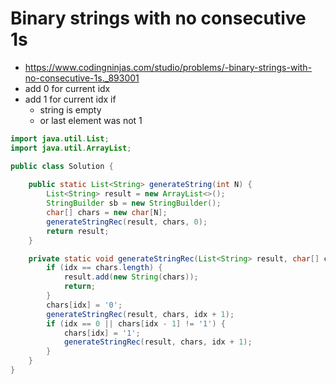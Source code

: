 # Binary strings with no consecutive 1s

- https://www.codingninjas.com/studio/problems/-binary-strings-with-no-consecutive-1s._893001
- add 0 for current idx
- add 1 for current idx if
  - string is empty
  - or last element was not 1

```java
import java.util.List;
import java.util.ArrayList;

public class Solution {
    
    public static List<String> generateString(int N) {
        List<String> result = new ArrayList<>();
        StringBuilder sb = new StringBuilder();
        char[] chars = new char[N];
        generateStringRec(result, chars, 0);
        return result;
    }

    private static void generateStringRec(List<String> result, char[] chars, int idx) {
        if (idx == chars.length) {
            result.add(new String(chars));
            return;
        }
        chars[idx] = '0';
        generateStringRec(result, chars, idx + 1);
        if (idx == 0 || chars[idx - 1] != '1') {
            chars[idx] = '1';
            generateStringRec(result, chars, idx + 1);
        }
    }
}
```
